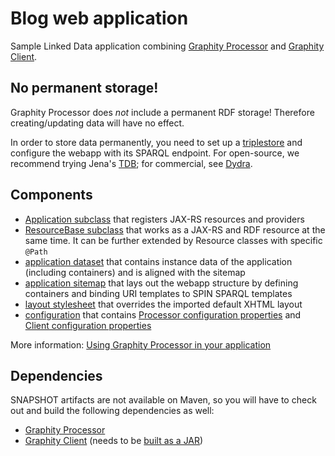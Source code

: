 Blog web application
====================

Sample Linked Data application combining [Graphity Processor](https://github.com/Graphity/graphity-processor) and [Graphity Client](https://github.com/Graphity/graphity-client).

No permanent storage!
---------------------

Graphity Processor does *not* include a permanent RDF storage! Therefore creating/updating data will have no effect.

In order to store data permanently, you need to set up a [triplestore](http://en.wikipedia.org/wiki/Triplestore) and configure the webapp with its SPARQL endpoint.
For open-source, we recommend trying Jena's [TDB](http://jena.apache.org/documentation/tdb/); for commercial, see [Dydra](http://dydra.com).

Components
----------

* [Application subclass](../../blob/master/src/main/java/org/graphity/blog/Application.java) that registers JAX-RS resources and providers
* [ResourceBase subclass](../../blob/master/src/main/java/org/graphity/blog/ResourceBase.java) that works as a JAX-RS and RDF resource at the same time. It can be further extended by Resource classes with specific `@Path`
* [application dataset](../../blob/master/src/main/resources/org/graphity/blog/dataset/dataset.trig) that contains instance data of the application (including containers) and is aligned with the sitemap
* [application sitemap](../../blob/master/src/main/resources/org/graphity/blog/vocabulary/blog.ttl) that lays out the webapp structure by defining containers and binding URI templates to SPIN SPARQL templates
* [layout stylesheet](../../blob/master/src/main/webapp/static/org/graphity/blog/xsl/layout-xhtml.xsl) that overrides the imported default XHTML layout
* [configuration](../../blob/master/src/main/webapp/WEB-INF/web.xml) that contains [Processor configuration properties](https://github.com/Graphity/graphity-processor/wiki/Cofiguration) and [Client configuration properties](https://github.com/Graphity/graphity-client/wiki/Cofiguration)

More information: [Using Graphity Processor in your application](https://github.com/Graphity/graphity-processor/wiki/Installation#using-processor-in-your-application)

Dependencies
------------

SNAPSHOT artifacts are not available on Maven, so you will have to check out and build the following dependencies as well:
* [Graphity Processor](https://github.com/Graphity/graphity-processor)
* [Graphity Client](https://github.com/Graphity/graphity-client) (needs to be [built as a JAR](https://github.com/Graphity/graphity-client/wiki/Installation#using-client-in-your-maven-web-application))